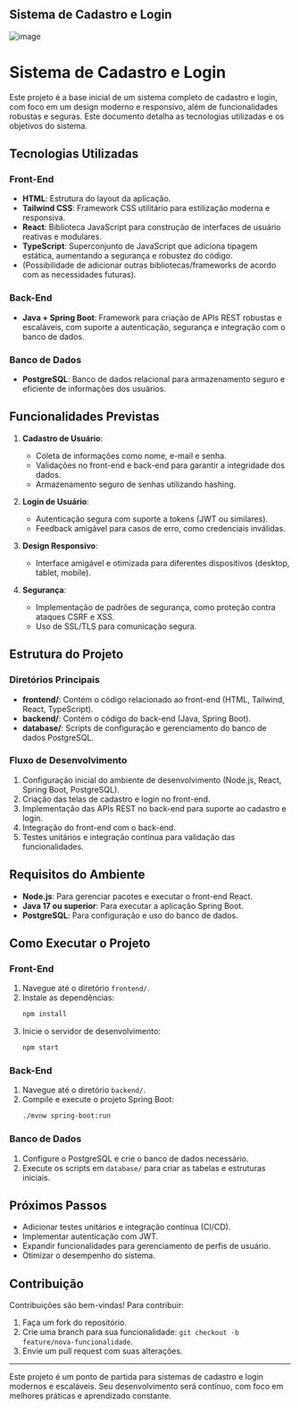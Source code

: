 ## Sistema de Cadastro e Login

![image](https://github.com/user-attachments/assets/50ffcf07-f14f-40a8-8c93-c2021181ec58)


# Sistema de Cadastro e Login

Este projeto é a base inicial de um sistema completo de cadastro e login, com foco em um design moderno e responsivo, além de funcionalidades robustas e seguras. Este documento detalha as tecnologias utilizadas e os objetivos do sistema.

## Tecnologias Utilizadas

### Front-End
- **HTML**: Estrutura do layout da aplicação.
- **Tailwind CSS**: Framework CSS utilitário para estilização moderna e responsiva.
- **React**: Biblioteca JavaScript para construção de interfaces de usuário reativas e modulares.
- **TypeScript**: Superconjunto de JavaScript que adiciona tipagem estática, aumentando a segurança e robustez do código.
- (Possibilidade de adicionar outras bibliotecas/frameworks de acordo com as necessidades futuras).

### Back-End
- **Java + Spring Boot**: Framework para criação de APIs REST robustas e escaláveis, com suporte a autenticação, segurança e integração com o banco de dados.

### Banco de Dados
- **PostgreSQL**: Banco de dados relacional para armazenamento seguro e eficiente de informações dos usuários.

## Funcionalidades Previstas
1. **Cadastro de Usuário**:
   - Coleta de informações como nome, e-mail e senha.
   - Validações no front-end e back-end para garantir a integridade dos dados.
   - Armazenamento seguro de senhas utilizando hashing.

2. **Login de Usuário**:
   - Autenticação segura com suporte a tokens (JWT ou similares).
   - Feedback amigável para casos de erro, como credenciais inválidas.

3. **Design Responsivo**:
   - Interface amigável e otimizada para diferentes dispositivos (desktop, tablet, mobile).

4. **Segurança**:
   - Implementação de padrões de segurança, como proteção contra ataques CSRF e XSS.
   - Uso de SSL/TLS para comunicação segura.

## Estrutura do Projeto

### Diretórios Principais
- **frontend/**: Contém o código relacionado ao front-end (HTML, Tailwind, React, TypeScript).
- **backend/**: Contém o código do back-end (Java, Spring Boot).
- **database/**: Scripts de configuração e gerenciamento do banco de dados PostgreSQL.

### Fluxo de Desenvolvimento
1. Configuração inicial do ambiente de desenvolvimento (Node.js, React, Spring Boot, PostgreSQL).
2. Criação das telas de cadastro e login no front-end.
3. Implementação das APIs REST no back-end para suporte ao cadastro e login.
4. Integração do front-end com o back-end.
5. Testes unitários e integração contínua para validação das funcionalidades.

## Requisitos do Ambiente
- **Node.js**: Para gerenciar pacotes e executar o front-end React.
- **Java 17 ou superior**: Para executar a aplicação Spring Boot.
- **PostgreSQL**: Para configuração e uso do banco de dados.

## Como Executar o Projeto

### Front-End
1. Navegue até o diretório `frontend/`.
2. Instale as dependências:
   ```bash
   npm install
   ```
3. Inicie o servidor de desenvolvimento:
   ```bash
   npm start
   ```

### Back-End
1. Navegue até o diretório `backend/`.
2. Compile e execute o projeto Spring Boot:
   ```bash
   ./mvnw spring-boot:run
   ```

### Banco de Dados
1. Configure o PostgreSQL e crie o banco de dados necessário.
2. Execute os scripts em `database/` para criar as tabelas e estruturas iniciais.

## Próximos Passos
- Adicionar testes unitários e integração contínua (CI/CD).
- Implementar autenticação com JWT.
- Expandir funcionalidades para gerenciamento de perfis de usuário.
- Otimizar o desempenho do sistema.

## Contribuição
Contribuições são bem-vindas! Para contribuir:
1. Faça um fork do repositório.
2. Crie uma branch para sua funcionalidade: `git checkout -b feature/nova-funcionalidade`.
3. Envie um pull request com suas alterações.

---
Este projeto é um ponto de partida para sistemas de cadastro e login modernos e escaláveis. Seu desenvolvimento será contínuo, com foco em melhores práticas e aprendizado constante.


